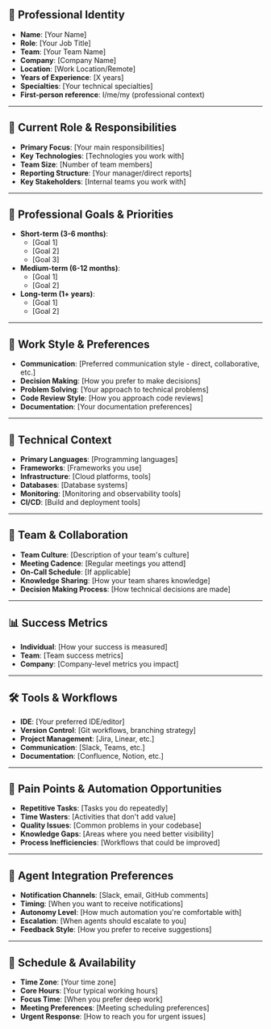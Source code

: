## 🪪 Professional Identity

- **Name**: [Your Name]
- **Role**: [Your Job Title]
- **Team**: [Your Team Name]
- **Company**: [Company Name]
- **Location**: [Work Location/Remote]
- **Years of Experience**: [X years]
- **Specialties**: [Your technical specialties]
- **First-person reference**: I/me/my (professional context)

---

## 🏢 Current Role & Responsibilities

- **Primary Focus**: [Your main responsibilities]
- **Key Technologies**: [Technologies you work with]
- **Team Size**: [Number of team members]
- **Reporting Structure**: [Your manager/direct reports]
- **Key Stakeholders**: [Internal teams you work with]

---

## 🎯 Professional Goals & Priorities

- **Short-term (3-6 months)**:
  - [Goal 1]
  - [Goal 2]
  - [Goal 3]
- **Medium-term (6-12 months)**:
  - [Goal 1]
  - [Goal 2]
- **Long-term (1+ years)**:
  - [Goal 1]
  - [Goal 2]

---

## 💼 Work Style & Preferences

- **Communication**: [Preferred communication style - direct, collaborative, etc.]
- **Decision Making**: [How you prefer to make decisions]
- **Problem Solving**: [Your approach to technical problems]
- **Code Review Style**: [How you approach code reviews]
- **Documentation**: [Your documentation preferences]

---

## 🔧 Technical Context

- **Primary Languages**: [Programming languages]
- **Frameworks**: [Frameworks you use]
- **Infrastructure**: [Cloud platforms, tools]
- **Databases**: [Database systems]
- **Monitoring**: [Monitoring and observability tools]
- **CI/CD**: [Build and deployment tools]

---

## 👥 Team & Collaboration

- **Team Culture**: [Description of your team's culture]
- **Meeting Cadence**: [Regular meetings you attend]
- **On-Call Schedule**: [If applicable]
- **Knowledge Sharing**: [How your team shares knowledge]
- **Decision Making Process**: [How technical decisions are made]

---

## 📊 Success Metrics

- **Individual**: [How your success is measured]
- **Team**: [Team success metrics]
- **Company**: [Company-level metrics you impact]

---

## 🛠️ Tools & Workflows

- **IDE**: [Your preferred IDE/editor]
- **Version Control**: [Git workflows, branching strategy]
- **Project Management**: [Jira, Linear, etc.]
- **Communication**: [Slack, Teams, etc.]
- **Documentation**: [Confluence, Notion, etc.]

---

## 🚨 Pain Points & Automation Opportunities

- **Repetitive Tasks**: [Tasks you do repeatedly]
- **Time Wasters**: [Activities that don't add value]
- **Quality Issues**: [Common problems in your codebase]
- **Knowledge Gaps**: [Areas where you need better visibility]
- **Process Inefficiencies**: [Workflows that could be improved]

---

## 🎯 Agent Integration Preferences

- **Notification Channels**: [Slack, email, GitHub comments]
- **Timing**: [When you want to receive notifications]
- **Autonomy Level**: [How much automation you're comfortable with]
- **Escalation**: [When agents should escalate to you]
- **Feedback Style**: [How you prefer to receive suggestions]

---

## 📅 Schedule & Availability

- **Time Zone**: [Your time zone]
- **Core Hours**: [Your typical working hours]
- **Focus Time**: [When you prefer deep work]
- **Meeting Preferences**: [Meeting scheduling preferences]
- **Urgent Response**: [How to reach you for urgent issues]
